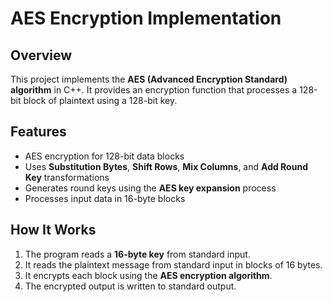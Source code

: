 # AES Encryption Implementation

## Overview
This project implements the **AES (Advanced Encryption Standard) algorithm** in C++. It provides an encryption function that processes a 128-bit block of plaintext using a 128-bit key.

## Features
- AES encryption for 128-bit data blocks
- Uses **Substitution Bytes**, **Shift Rows**, **Mix Columns**, and **Add Round Key** transformations
- Generates round keys using the **AES key expansion** process
- Processes input data in 16-byte blocks

## How It Works
1. The program reads a **16-byte key** from standard input.
2. It reads the plaintext message from standard input in blocks of 16 bytes.
3. It encrypts each block using the **AES encryption algorithm**.
4. The encrypted output is written to standard output.
